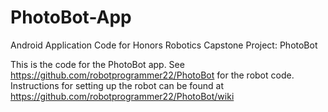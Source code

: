 # PhotoBot-App
Android Application Code for Honors Robotics Capstone Project: PhotoBot

This is the code for the PhotoBot app. See https://github.com/robotprogrammer22/PhotoBot for the robot code.
Instructions for setting up the robot can be found at https://github.com/robotprogrammer22/PhotoBot/wiki

